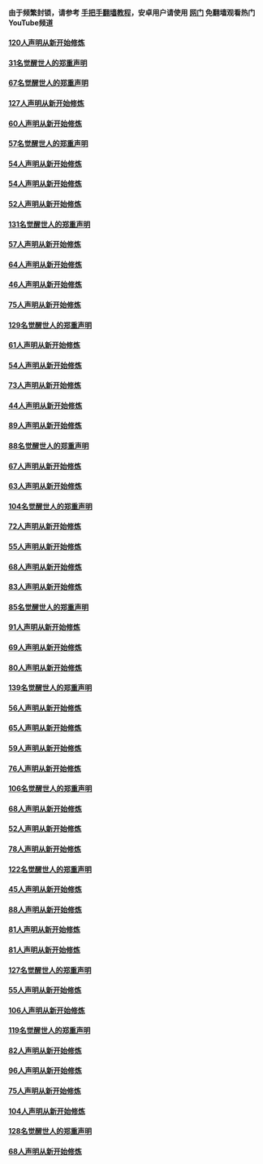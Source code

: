 #### 由于频繁封锁，请参考 [手把手翻墙教程](https://github.com/gfw-breaker/guides/wiki/)，安卓用户请使用 [网门](https://github.com/gfw-breaker/nogfw/blob/master/dl.md?t=02120800) 免翻墙观看热门YouTube频道 

#### [120人声明从新开始修炼](../pages/91/420141.md?t=02120800) 

#### [31名觉醒世人的郑重声明](../pages/91/420197.md?t=02120800) 

#### [67名觉醒世人的郑重声明](../pages/91/420140.md?t=02120800) 

#### [127人声明从新开始修炼](../pages/91/420082.md?t=02120800) 

#### [60人声明从新开始修炼](../pages/91/420081.md?t=02120800) 

#### [57名觉醒世人的郑重声明](../pages/91/420080.md?t=02120800) 

#### [54人声明从新开始修炼](../pages/91/419533.md?t=02120800) 

#### [54人声明从新开始修炼](../pages/91/419532.md?t=02120800) 

#### [52人声明从新开始修炼](../pages/91/419531.md?t=02120800) 

#### [131名觉醒世人的郑重声明](../pages/91/419530.md?t=02120800) 

#### [57人声明从新开始修炼](../pages/91/419430.md?t=02120800) 

#### [64人声明从新开始修炼](../pages/91/419429.md?t=02120800) 

#### [46人声明从新开始修炼](../pages/91/419428.md?t=02120800) 

#### [75人声明从新开始修炼](../pages/91/419427.md?t=02120800) 

#### [129名觉醒世人的郑重声明](../pages/91/419426.md?t=02120800) 

#### [61人声明从新开始修炼](../pages/91/419198.md?t=02120800) 

#### [54人声明从新开始修炼](../pages/91/419197.md?t=02120800) 

#### [73人声明从新开始修炼](../pages/91/419196.md?t=02120800) 

#### [44人声明从新开始修炼](../pages/91/419075.md?t=02120800) 

#### [89人声明从新开始修炼](../pages/91/419074.md?t=02120800) 

#### [88名觉醒世人的郑重声明](../pages/91/419195.md?t=02120800) 

#### [67人声明从新开始修炼](../pages/91/419073.md?t=02120800) 

#### [63人声明从新开始修炼](../pages/91/419072.md?t=02120800) 

#### [104名觉醒世人的郑重声明](../pages/91/419071.md?t=02120800) 

#### [72人声明从新开始修炼](../pages/91/418902.md?t=02120800) 

#### [55人声明从新开始修炼](../pages/91/418901.md?t=02120800) 

#### [68人声明从新开始修炼](../pages/91/418900.md?t=02120800) 

#### [83人声明从新开始修炼](../pages/91/418757.md?t=02120800) 

#### [85名觉醒世人的郑重声明](../pages/91/418899.md?t=02120800) 

#### [91人声明从新开始修炼](../pages/91/418756.md?t=02120800) 

#### [69人声明从新开始修炼](../pages/91/418755.md?t=02120800) 

#### [80人声明从新开始修炼](../pages/91/418754.md?t=02120800) 

#### [139名觉醒世人的郑重声明](../pages/91/418753.md?t=02120800) 

#### [56人声明从新开始修炼](../pages/91/418594.md?t=02120800) 

#### [65人声明从新开始修炼](../pages/91/418593.md?t=02120800) 

#### [59人声明从新开始修炼](../pages/91/418592.md?t=02120800) 

#### [76人声明从新开始修炼](../pages/91/418431.md?t=02120800) 

#### [106名觉醒世人的郑重声明](../pages/91/418591.md?t=02120800) 

#### [68人声明从新开始修炼](../pages/91/418430.md?t=02120800) 

#### [52人声明从新开始修炼](../pages/91/418429.md?t=02120800) 

#### [78人声明从新开始修炼](../pages/91/418428.md?t=02120800) 

#### [122名觉醒世人的郑重声明](../pages/91/418427.md?t=02120800) 

#### [45人声明从新开始修炼](../pages/91/418248.md?t=02120800) 

#### [88人声明从新开始修炼](../pages/91/418247.md?t=02120800) 

#### [81人声明从新开始修炼](../pages/91/418246.md?t=02120800) 

#### [81人声明从新开始修炼](../pages/91/418139.md?t=02120800) 

#### [127名觉醒世人的郑重声明](../pages/91/418245.md?t=02120800) 

#### [55人声明从新开始修炼](../pages/91/418138.md?t=02120800) 

#### [106人声明从新开始修炼](../pages/91/418137.md?t=02120800) 

#### [119名觉醒世人的郑重声明](../pages/91/418135.md?t=02120800) 

#### [82人声明从新开始修炼](../pages/91/418136.md?t=02120800) 

#### [96人声明从新开始修炼](../pages/91/417831.md?t=02120800) 

#### [75人声明从新开始修炼](../pages/91/417830.md?t=02120800) 

#### [104人声明从新开始修炼](../pages/91/417829.md?t=02120800) 

#### [128名觉醒世人的郑重声明](../pages/91/417828.md?t=02120800) 

#### [68人声明从新开始修炼](../pages/91/417173.md?t=02120800) 

